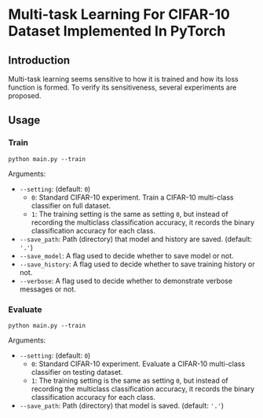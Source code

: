 # Multi-task Learning For CIFAR-10 Dataset Implemented In PyTorch

## Introduction

Multi-task learning seems sensitive to how it is trained and how its loss function is formed. 
To verify its sensitiveness, several experiments are proposed.

## Usage

### Train

```
python main.py --train
```

Arguments:

 * `--setting`: (default: `0`)
   * `0`: Standard CIFAR-10 experiment. Train a CIFAR-10 multi-class classifier on full dataset.
   * `1`: The training setting is the same as setting `0`, but instead of recording the multiclass classification accuracy, it records the binary classification accuracy for each class. 
 * `--save_path`: Path (directory) that model and history are saved. (default: `'.'`)
 * `--save_model`: A flag used to decide whether to save model or not.
 * `--save_history`: A flag used to decide whether to save training history or not.
 * `--verbose`: A flag used to decide whether to demonstrate verbose messages or not.

### Evaluate

```
python main.py --train
```

Arguments:

 * `--setting`: (default: `0`)
   * `0`: Standard CIFAR-10 experiment. Evaluate a CIFAR-10 multi-class classifier on testing dataset.
   * `1`: The training setting is the same as setting `0`, but instead of recording the multiclass classification accuracy, it records the binary classification accuracy for each class. 
 * `--save_path`: Path (directory) that model is saved. (default: `'.'`)
